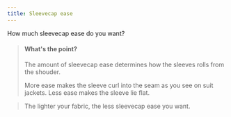 ```yaml
---
title: Sleevecap ease
---
```


How much sleevecap ease do you want?

> #### What's the point?
>
> The amount of sleevecap ease determines how the sleeves rolls from the shouder.
>
> More ease makes the sleeve curl into the seam as you see on suit jackets. Less ease makes the sleeve lie flat.

> The lighter your fabric, the less sleevecap ease you want.
